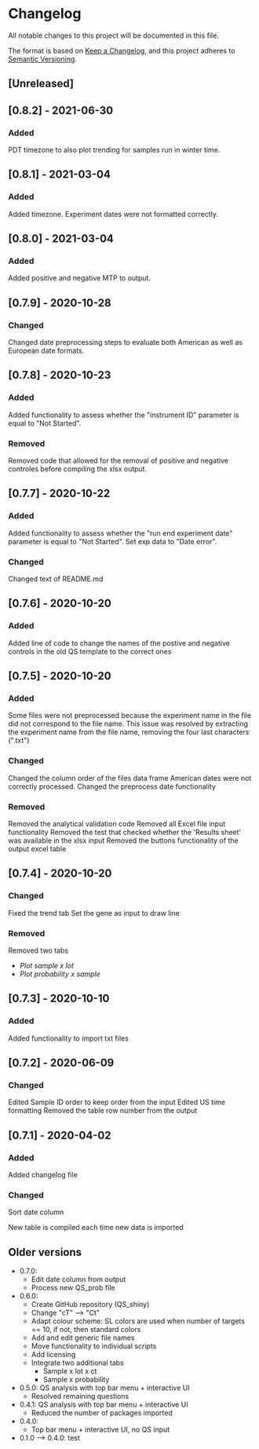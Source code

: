 # Changelog
All notable changes to this project will be documented in this file.

The format is based on [Keep a Changelog](https://keepachangelog.com/en/1.0.0/),
and this project adheres to [Semantic Versioning](https://semver.org/spec/v2.0.0.html).

## [Unreleased]
## [0.8.2] - 2021-06-30
### Added
PDT timezone to also plot trending for samples run in winter time.

## [0.8.1] - 2021-03-04
### Added
Added timezone. Experiment dates were not formatted correctly.

## [0.8.0] - 2021-03-04
### Added
Added positive and negative MTP to output.

## [0.7.9] - 2020-10-28
### Changed
Changed date preprocessing steps to evaluate both American as well as European date formats.

## [0.7.8] - 2020-10-23
### Added
Added functionality to assess whether the "instrument ID" parameter is equal to "Not Started".

### Removed
Removed code that allowed for the removal of positive and negative controles before compiling the xlsx output.

## [0.7.7] - 2020-10-22
### Added
Added functionality to assess whether the "run end experiment date" parameter is equal to "Not Started". Set exp data to "Date error".

### Changed
Changed text of README.md

## [0.7.6] - 2020-10-20
### Added
Added line of code to change the names of the postive and negative controls in the old QS template to the correct ones

## [0.7.5] - 2020-10-20
### Added
Some files were not preprocessed because the experiment name in the file did not correspond to the file name. This issue was resolved by extracting the experiment name from the file name, removing the four last characters (".txt")

### Changed
Changed the column order of the files data frame
American dates were not correctly processed. Changed the preprocess date functionality

### Removed
Removed the analytical validation code
Removed all Excel file input functionality
Removed the test that checked whether the 'Results sheet' was available in the xlsx input
Removed the buttons functionality of the output excel table

## [0.7.4] - 2020-10-20
### Changed
Fixed the trend tab
Set the gene as input to draw line

### Removed
Removed two tabs
- *Plot sample x lot*
- *Plot probability x sample*

## [0.7.3] - 2020-10-10
### Added
Added functionality to import txt files

## [0.7.2] - 2020-06-09

### Changed

Edited Sample ID order to keep order from the input
Edited US time formatting
Removed the table row number from the output

## [0.7.1] - 2020-04-02

### Added
Added changelog file

### Changed
Sort date column

New table is compiled each time new data is imported

## Older versions

* 0.7.0:
  * Edit date column from output
  * Process new QS_prob file
* 0.6.0: 
  * Create GitHub repository (QS_shiny)
  * Change "cT" --> "Ct"
  * Adapt colour scheme: SL colors are used when number of targets == 10, if not, then standard colors
  * Add and edit generic file names
  * Move functionality to individual scripts
  * Add licensing
  * Integrate two additional tabs
    * Sample x lot x ct
    * Sample x probability
* 0.5.0: QS analysis with top bar menu + interactive UI
  * Resolved remaining questions
* 0.4.1: QS analysis with top bar menu + interactive UI
  * Reduced the number of packages imported
* 0.4.0: 
  * Top bar menu + interactive UI, no QS input
* 0.1.0 --> 0.4.0: test
